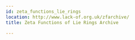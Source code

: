 ```yaml
---
id: zeta_functions_lie_rings
location: http://www.lack-of.org.uk/zfarchive/
title: Zeta Functions of Lie Rings Archive

---
```


